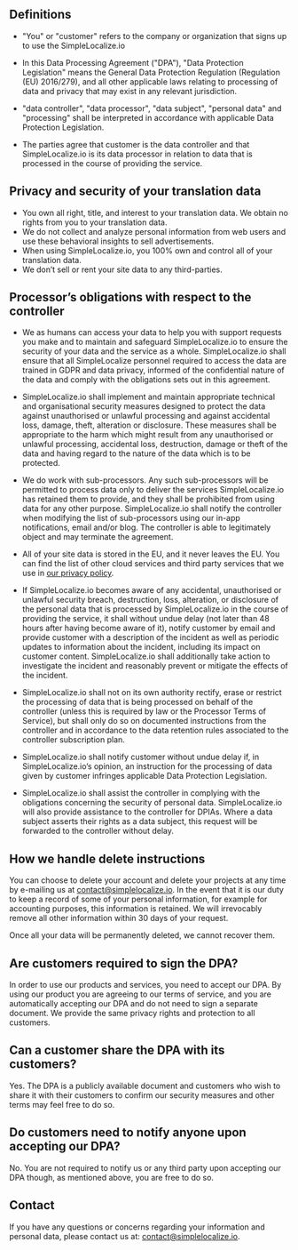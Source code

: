 ## Definitions

- "You" or "customer" refers to the company or organization that signs up to use the SimpleLocalize.io

- In this Data Processing Agreement ("DPA"), "Data Protection Legislation" means the General Data Protection Regulation (Regulation (EU) 2016/279), and all other applicable laws relating to processing of data and privacy that may exist in any relevant jurisdiction.

- "data controller", "data processor", "data subject", "personal data" and "processing" shall be interpreted in accordance with applicable Data Protection Legislation.

- The parties agree that customer is the data controller and that SimpleLocalize.io is its data processor in relation to data that is processed in the course of providing the service.


## Privacy and security of your translation data

- You own all right, title, and interest to your translation data. We obtain no rights from you to your translation data.
- We do not collect and analyze personal information from web users and use these behavioral insights to sell advertisements.
- When using SimpleLocalize.io, you 100% own and control all of your translation data.
- We don’t sell or rent your site data to any third-parties.


## Processor’s obligations with respect to the controller


- We as humans can access your data to help you with support requests you make and to maintain and safeguard SimpleLocalize.io to ensure the security of your data and the service as a whole. SimpleLocalize.io shall ensure that all SimpleLocalize personnel required to access the data are trained in GDPR and data privacy, informed of the confidential nature of the data and comply with the obligations sets out in this agreement.

- SimpleLocalize.io shall implement and maintain appropriate technical and organisational security measures designed to protect the data against unauthorised or unlawful processing and against accidental loss, damage, theft, alteration or disclosure. These measures shall be appropriate to the harm which might result from any unauthorised or unlawful processing, accidental loss, destruction, damage or theft of the data and having regard to the nature of the data which is to be protected.

- We do work with sub-processors. Any such sub-processors will be permitted to process data only to deliver the services SimpleLocalize.io has retained them to provide, and they shall be prohibited from using data for any other purpose. SimpleLocalize.io shall notify the controller when modifying the list of sub-processors using our in-app notifications, email and/or blog. The controller is able to legitimately object and may terminate the agreement.

- All of your site data is stored in the EU, and it never leaves the EU. You can find the list of other cloud services and third party services that we use in [our privacy policy](/privacy-policy/).

- If SimpleLocalize.io becomes aware of any accidental, unauthorised or unlawful security breach, destruction, loss, alteration, or disclosure of the personal data that is processed by SimpleLocalize.io in the course of providing the service, it shall without undue delay (not later than 48 hours after having become aware of it), notify customer by email and provide customer with a description of the incident as well as periodic updates to information about the incident, including its impact on customer content. SimpleLocalize.io shall additionally take action to investigate the incident and reasonably prevent or mitigate the effects of the incident.

- SimpleLocalize.io shall not on its own authority rectify, erase or restrict the processing of data that is being processed on behalf of the controller (unless this is required by law or the Processor Terms of Service), but shall only do so on documented instructions from the controller and in accordance to the data retention rules associated to the controller subscription plan.

- SimpleLocalize.io shall notify customer without undue delay if, in SimpleLocalize.io’s opinion, an instruction for the processing of data given by customer infringes applicable Data Protection Legislation.

- SimpleLocalize.io shall assist the controller in complying with the obligations concerning the security of personal data. SimpleLocalize.io will also provide assistance to the controller for DPIAs. Where a data subject asserts their rights as a data subject, this request will be forwarded to the controller without delay.


## How we handle delete instructions

You can choose to delete your account and delete your projects at any time by e-mailing us at contact@simplelocalize.io.
In the event that it is our duty to keep a record of some of your personal information, for example for accounting purposes, this information is retained. We will irrevocably remove all other information within 30 days of your request.

Once all your data will be permanently deleted, we cannot recover them.


## Are customers required to sign the DPA?

In order to use our products and services, you need to accept our DPA.
By using our product you are agreeing to our terms of service,
and you are automatically accepting our DPA and do not need to sign a separate document.
We provide the same privacy rights and protection to all customers.


## Can a customer share the DPA with its customers?

Yes. The DPA is a publicly available document and customers who wish to share it with their customers to confirm our security measures and other terms may feel free to do so.

## Do customers need to notify anyone upon accepting our DPA?

No. You are not required to notify us or any third party upon accepting our DPA though, as mentioned above, you are free to do so.

## Contact

If you have any questions or concerns regarding your information and personal data, please contact us at: contact@simplelocalize.io.

